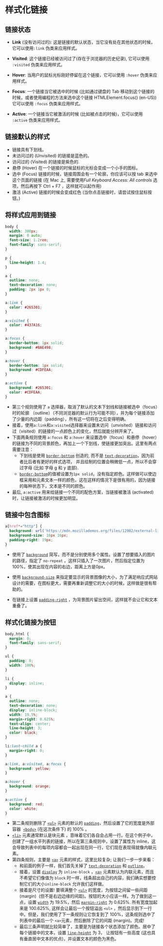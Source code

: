 # 样式化链接

## 链接状态

- <strong>Link</strong> (没有访问过的): 这是链接的默认状态，当它没有处在其他状态的时候，它可以使用`:link` 伪类来应用样式。

- <strong>Visited</strong>: 这个链接已经被访问过了(存在于浏览器的历史纪录), 它可以使用 `:visited` 伪类来应用样式。

- <strong>Hover</strong>: 当用户的鼠标光标刚好停留在这个链接，它可以使用 `:hover` 伪类来应用样式。

- <strong>Focus</strong>: 一个链接当它被选中的时候 (比如通过键盘的 Tab  移动到这个链接的时候，或者使用编程的方法来选中这个链接 HTMLElement.focus() (en-US)) 它可以使用 `:focus` 伪类来应用样式。

- <strong>Active</strong>: 一个链接当它被激活的时候 (比如被点击的时候)，它可以使用 `:active` 伪类来应用样式。

## 链接默认的样式

- 链接具有下划线。
- 未访问过的 (Unvisited) 的链接是蓝色的。
- 访问过的 (Visited) 的链接是紫色的.
- 悬停 (Hover) 在一个链接的时候鼠标的光标会变成一个小手的图标。
- 选中 (Focus) 链接的时候，链接周围会有一个轮廓，你应该可以按 tab 来选中这个页面的链接 (在 Mac 上, 需要使用*Full Keyboard Access: All controls* 选项，然后再按下 Ctrl + F7 ，这样就可以起作用)
- 激活 (Active) 链接的时候会变成红色 (当你点击链接时，请尝试按住鼠标按钮。)

## 将样式应用到链接

```css
body {
  width: 300px;
  margin: 0 auto;
  font-size: 1.2rem;
  font-family: sans-serif;
}

p {
  line-height: 1.4;
}

a {
  outline: none;
  text-decoration: none;
  padding: 2px 1px 0;
}

a:link {
  color: #265301;
}

a:visited {
  color: #437A16;
}

a:focus {
  border-bottom: 1px solid;
  background: #BAE498;
}

a:hover {
  border-bottom: 1px solid;
  background: #CDFEAA;
}

a:active {
  background: #265301;
  color: #CDFEAA;
}
```

- 第三个规则使用了 `a` 选择器，取消了默认的文本下划线和链接被选中（focus）时的轮廓 （outline）（不同浏览器的默认行为可能不同），并为每个链接添加了少量的内边距（padding），所有这一切将在之后变得明确。
- 接着，使用`a:link`和`a:visited`选择器来设置未访问（unvisited）链接和访问过（visited）的链接的一点颜色上的变化，然后就能分辨开来了。
- 下面两条规则使用 `a:focus` 和 `a:hover` 来设置选中（focus）和悬停（hover）的链接为不同的背景颜色，再加上一个下划线，使链接更加突出。这里有两点需要注意：
  - 下划线是使用 [`border-bottom`](https://developer.mozilla.org/zh-CN/docs/Web/CSS/border-bottom) 创造的, 而不是 [`text-decoration`](https://developer.mozilla.org/zh-CN/docs/Web/CSS/text-decoration)，因为前者比后者有更好的样式选项， 并且绘制的位置会稍微低一点，所以不会穿过字母 (比如 字母 g 和 y 底部).
  - [`border-bottom`](https://developer.mozilla.org/zh-CN/docs/Web/CSS/border-bottom)的值被设置为`1px solid`，没有指定颜色。这样做可以使边框采用和元素文本一样的颜色，这在这样的情况下是很有用的，因为链接的每种状态下，文本是不同的颜色。
- 最后, `a:active` 用来给链接一个不同的配色方案，当链接被激活 (activated) 时，让链接被激活的时候更加明显。

## 链接中包含图标

```css
a[href*="http"] {
  background: url('https://mdn.mozillademos.org/files/12982/external-link-52.png') no-repeat 100% 0;
  background-size: 16px 16px;
  padding-right: 19px;
}
```

- 使用了 [`background`](https://developer.mozilla.org/zh-CN/docs/Web/CSS/background) 简写，而不是分别使用多个属性。设置了想要插入的图片的路径，指定了 `no-repeat` ，这样只插入了一次图片，然后指定位置为100%，使其出现在内容的右边，距离上方是0px。

- 使用 [`background-size`](https://developer.mozilla.org/zh-CN/docs/Web/CSS/background-size) 来指定要显示的背景图像的大小，为了满足响应式网站设计的需要，在图标更大，需要再重新调整它的大小的时候，这样做是很有帮助的。

- 在链接上设置 [`padding-right`](https://developer.mozilla.org/zh-CN/docs/Web/CSS/padding-right) ，为背景图片留出空间，这样就不会让它和文本重叠了。

## 样式化链接为按钮

```css
body,html {
  margin: 0;
  font-family: sans-serif;
}

ul {
  padding: 0;
  width: 100%;
}

li {
  display: inline;
}

a {
  outline: none;
  text-decoration: none;
  display: inline-block;
  width: 19.5%;
  margin-right: 0.625%;
  text-align: center;
  line-height: 3;
  color: black;
}

li:last-child a {
  margin-right: 0;
}

a:link, a:visited, a:focus {
  background: yellow;
}

a:hover {
  background: orange;
}

a:active {
  background: red;
  color: white;
}
```

- 第二条规则删除了 [`<ul>`](https://developer.mozilla.org/zh-CN/docs/Web/HTML/Element/ul) 元素的默认的 [`padding`](https://developer.mozilla.org/zh-CN/docs/Web/CSS/padding)，然后设置了它的宽度是外部容器  [`<body>`](https://developer.mozilla.org/zh-CN/docs/Web/HTML/Element/body) (在这次条件下) 的 100% 。
- [`<li>`](https://developer.mozilla.org/zh-CN/docs/Web/HTML/Element/li) 元素通常默认是块元素 ，意味着它们各自会占用一行。在这个例子中，创建了一组水平列表的链接，所以在第三条规则中，设置了属性为 inline，这会导致列表中的每项内容都会一起出现在同一行，它们现在表现得就像内联元素。
- 第四条规则，主要是 [`<a>`](https://developer.mozilla.org/zh-CN/docs/Web/HTML/Element/a) 元素的样式，这里比较复杂; 让我们一步一步来看：
  - 和前面的例子一样，我们首先关掉了 [`text-decoration`](https://developer.mozilla.org/zh-CN/docs/Web/CSS/text-decoration) 和 [`outline`](https://developer.mozilla.org/zh-CN/docs/Web/CSS/outline)。
  - 接着，设置 [`display`](https://developer.mozilla.org/zh-CN/docs/Web/CSS/display) 为 `inline-block` ，[`<a>`](https://developer.mozilla.org/zh-CN/docs/Web/HTML/Element/a) 元素默认为内联元素，而且不希望它们像值为 `block` 时一样，线条超出自己的内容，我们确实想要控制它们的大小`inline-block` 允许我们这样做。
  - 接着是尺寸的设置! 要填满整个 [`<ul>`](https://developer.mozilla.org/zh-CN/docs/Web/HTML/Element/ul) 的宽度，为按钮之间留一些间距 (margin)  (但不是右边边缘的间距)。按钮的大小应该一样。为了做到这一点，设置 [`width`](https://developer.mozilla.org/zh-CN/docs/Web/CSS/width) 为 19.5%，然后 [`margin-right`](https://developer.mozilla.org/zh-CN/docs/Web/CSS/margin-right) 为 0.625%. 所有宽度加起来是 100.625%, 这样会让最后一个按钮溢出 `<ul>` ，然后显示到下一行中。但是，我们使用了下一条规则让它恢复到了 100%，这条规则选中了列表中的最后一个 `<a>`元素，然后删除了它的间距 (margin)。完成!
  - 最后三条声明就比较简单了，主要是为链接各个状态添加了颜色。居中了每个链接中的文本，设置 [`line-height`](https://developer.mozilla.org/zh-CN/docs/Web/CSS/line-height) 为 3， 让按钮有一些高度 (这也具有垂直居中文本的优点)，并设置文本的颜色为黑色。
